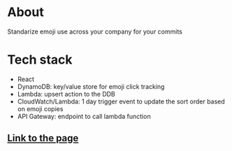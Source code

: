 # About

Standarize emoji use across your company for your commits

# Tech stack

 - React
 - DynamoDB: key/value store for emoji click tracking
 - Lambda: upsert action to the DDB
 - CloudWatch/Lambda: 1 day trigger event to update the sort order based on emoji copies
 - API Gateway: endpoint to call lambda function

## [Link to the page](https://em-commit.s3-sa-east-1.amazonaws.com/index.html)
